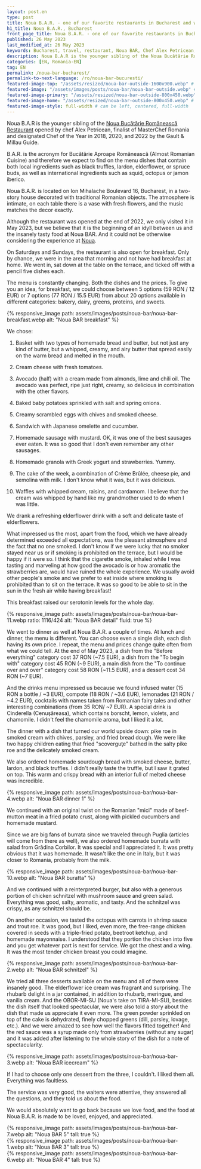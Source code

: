 ```yaml
---
layout: post.en
type: post
title: Noua B.A.R. - one of our favorite restaurants in Bucharest and why it impressed us
h1_title: Noua B.A.R., Bucharest
front_page_title: Noua B.A.R. - one of our favorite restaurants in Bucharest
published: 26 May 2023
last_modified_at: 26 May 2023
keywords: Bucharest, travel, restaurant, Noua BAR, Chef Alex Petricean, good food
description: Noua B.A.R is the younger sibling of the Noua Bucătărie Românească Restaurant opened by chef Alex Petricean, finalist of MasterChef Romania and designated Chef of the Year in 2018, 2020, and 2022 by the Gault & Millau Guide.
categories: [EN, Romania-EN]
tag: EN
permalink: /noua-bar-bucharest/
permalink-to-next-language: /ro/noua-bar-bucuresti/
featured-image-top: "/assets/resized/noua-bar-outside-1600x900.webp" # prima poza din articol, poate fi empty
featured-image: "/assets/images/posts/noua-bar/noua-bar-outside.webp" # full size, poate fi empty daca featured-image-top e empty
featured-image-primary: "/assets/resized/noua-bar-outside-800x450.webp" # poza care apare pe prima pagina landscape
featured-image-home: "/assets/resized/noua-bar-outside-800x450.webp" # poza care apare pe prima pagina square
featured-image-style: full-width # can be left, centered, full-width
---
```


Noua B.A.R is the younger sibling of the [Noua Bucătărie Românească Restaurant](/noua-bucatarie-romaneasca/) opened by chef Alex Petricean, finalist of MasterChef Romania and designated Chef of the Year in 2018, 2020, and 2022 by the Gault & Millau Guide.

B.A.R. is the acronym for Bucătărie Aproape Românească (Almost Romanian Cuisine) and therefore we expect to find on the menu dishes that contain both local ingredients such as black truffles, lardon, elderflower, or spruce buds, as well as international ingredients such as squid, octopus or jamon iberico.

Noua B.A.R. is located on Ion Mihalache Boulevard 16, Bucharest, in a two-story house decorated with traditional Romanian objects. The atmosphere is intimate, on each table there is a vase with fresh flowers, and the music matches the decor exactly.

Although the restaurant was opened at the end of 2022, we only visited it in May 2023, but we believe that it is the beginning of an idyll between us and the insanely tasty food at Noua BAR. And it could not be otherwise considering the experience at [Noua](/noua-bucatarie-romaneasca/).

<div class="ratio ratio-16x9 mb-3">
        <lite-youtube videoid="bDxHi3RKaEA"></lite-youtube>
    <!-- <iframe width="1116px" height="100%" src="https://www.youtube.com/embed/bDxHi3RKaEA" title="Noua BAR" frameborder="0" allow="accelerometer; autoplay; clipboard-write; encrypted-media; gyroscope; picture-in-picture" allowfullscreen></iframe> -->
</div>

On Saturdays and Sundays, the restaurant is also open for breakfast. Only by chance, we were in the area that morning and not have had breakfast at home. We went in, sat down at the table on the terrace, and ticked off with a pencil five dishes each.

The menu is constantly changing. Both the dishes and the prices. To give you an idea, for breakfast, we could choose between 5 options (59 RON / 12 EUR) or 7 options (77 RON / 15.5 EUR) from about 20 options available in different categories: bakery, dairy, greens, proteins, and sweets.

{% responsive_image path: assets/images/posts/noua-bar/noua-bar-breakfast.webp alt: "Noua BAR breakfast" %}

We chose:
1. Basket with two types of homemade bread and butter, but not just any kind of butter, but a whipped, creamy, and airy butter that spread easily on the warm bread and melted in the mouth.

2. Cream cheese with fresh tomatoes.

3. Avocado (half) with a cream made from almonds, lime and chili oil. The avocado was perfect, ripe just right, creamy, so delicious in combination with the other flavors.

4. Baked baby potatoes sprinkled with salt and spring onions.

5. Creamy scrambled eggs with chives and smoked cheese.

6. Sandwich with Japanese omelette and cucumber.

7. Homemade sausage with mustard. OK, it was one of the best sausages ever eaten. It was so good that I don't even remember any other sausages.

8. Homemade granola with Greek yogurt and strawberries. Yummy.

9. The cake of the week, a combination of Crème Brûlée, cheese pie, and semolina with milk. I don't know what it was, but it was delicious.

10. Waffles with whipped cream, raisins, and cardamom. I believe that the cream was whipped by hand like my grandmother used to do when I was little.

We drank a refreshing elderflower drink with a soft and delicate taste of elderflowers.

What impressed us the most, apart from the food, which we have already determined exceeded all expectations, was the pleasant atmosphere and the fact that no one smoked. I don't know if we were lucky that no smoker stayed near us or if smoking is prohibited on the terrace, but I would be happy if it were so. I think that the cigarette smoke, inhaled while I was tasting and marveling at how good the avocado is or how aromatic the strawberries are, would have ruined the whole experience. We usually avoid other people's smoke and we prefer to eat inside where smoking is prohibited than to sit on the terrace. It was so good to be able to sit in the sun in the fresh air while having breakfast!

This breakfast raised our serotonin levels for the whole day.

{% responsive_image path: assets/images/posts/noua-bar/noua-bar-11.webp ratio: 1116/424 alt: "Noua BAR detail" fluid: true %}

We went to dinner as well at Noua B.A.R. a couple of times. At lunch and dinner, the menu is different. You can choose even a single dish, each dish having its own price. I repeat, the menu and prices change quite often from what we could tell. At the end of May 2023, a dish from the "Before everything" category cost 37 RON (~7.5 EUR), a dish from the "To begin with" category cost 45 RON (~9 EUR), a main dish from the "To continue over and over" category cost 58 RON (~11.5 EUR), and a dessert cost 34 RON (~7 EUR).

And the drinks menu impressed us because we found infused water (15 RON a bottle / ~3 EUR), compote (18 RON / ~3.6 EUR), lemonades (21 RON / ~4.2 EUR), cocktails with names taken from Romanian fairy tales and other interesting combinations (from 35 RON/ ~7 EUR). A special drink is Cinderella (Cenuşăreasa), which contains borscht, lemon, violets, and chamomile. I didn't feel the chamomile aroma, but I liked it a lot.

The dinner with a dish that turned our world upside down: pike roe in smoked cream with chives, parsley, and fried bread dough. We were like two happy children eating that fried "scoverguţe" bathed in the salty pike roe and the delicately smoked cream.

We also ordered homemade sourdough bread with smoked cheese, butter, lardon, and black truffles. I didn't really taste the truffle, but I saw it grated on top. This warm and crispy bread with an interior full of melted cheese was incredible.

{% responsive_image path: assets/images/posts/noua-bar/noua-bar-4.webp alt: "Noua BAR dinner 1" %}

We continued with an original twist on the Romanian "mici" made of beef-mutton meat in a fried potato crust, along with pickled cucumbers and homemade mustard.

Since we are big fans of burrata since we traveled through Puglia (articles will come from there as well), we also ordered homemade burrata with salad from Grădina Corbilor. It was special and I appreciated it. It was pretty obvious that it was homemade. It wasn't like the one in Italy, but it was closer to Romania, probably from the milk.

{% responsive_image path: assets/images/posts/noua-bar/noua-bar-10.webp alt: "Noua BAR buratta" %}

And we continued with a reinterpreted burger, but also with a generous portion of chicken schnitzel with mushroom sauce and green salad.
Everything was good, salty, aromatic, and tasty. And the schnitzel was crispy, as any schnitzel should be.

On another occasion, we tasted the octopus with carrots in shrimp sauce and trout roe. It was good, but I liked, even more, the free-range chicken covered in seeds with a triple-fried potato, beetroot ketchup, and homemade mayonnaise. I understood that they portion the chicken into five and you get whatever part is next for service. We got the chest and a wing. It was the most tender chicken breast you could imagine.

{% responsive_image path: assets/images/posts/noua-bar/noua-bar-2.webp alt: "Noua BAR schnitzel" %}

We tried all three desserts available on the menu and all of them were insanely good.
The elderflower ice cream was fragrant and surprising.
The rhubarb delight in a jar contained, in addition to rhubarb, meringue, and vanilla cream.
And the OBOR-MI-SU (Noua's take on TIRA-MI-SU), besides the dish itself that looked spectacular, we were also told a story about the dish that made us appreciate it even more.
The green powder sprinkled on top of the cake is dehydrated, finely chopped greens (dill, parsley, lovage, etc.). And we were amazed to see how well the flavors fitted together!
And the red sauce was a syrup made only from strawberries (without any sugar) and it was added after listening to the whole story of the dish for a note of spectacularity.

{% responsive_image path: assets/images/posts/noua-bar/noua-bar-3.webp alt: "Noua BAR icecream" %}

If I had to choose only one dessert from the three, I couldn't. I liked them all. Everything was faultless.

The service was very good, the waiters were attentive, they answered all the questions, and they told us about the food. 

We would absolutely want to go back because we love food, and the food at Noua B.A.R. is made to be loved, enjoyed, and appreciated.

<div class="row mb-4">
    <div class="col-xs-12 col-sm-12 col-md-4 col-lg-4 mt-3">
            {% responsive_image path: assets/images/posts/noua-bar/noua-bar-7.webp alt: "Noua BAR 5" tall: true %}
    </div>
    <div class="col-xs-12 col-sm-12 col-md-4 col-lg-4 mt-3">
            {% responsive_image path: assets/images/posts/noua-bar/noua-bar-1.webp alt: "Noua BAR 3" tall: true %}
    </div>
    <div class="col-xs-12 col-sm-12 col-md-4 col-lg-4 mt-3">
            {% responsive_image path: assets/images/posts/noua-bar/noua-bar-6.webp alt: "Noua BAR 4" tall: true %}
    </div>
</div>